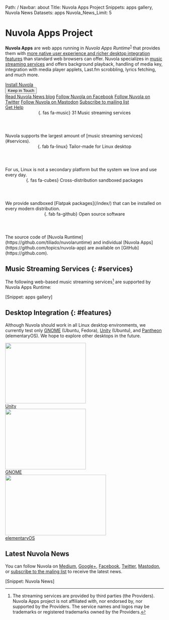 Path: /
Navbar: about
Title: Nuvola Apps Project
Snippets: apps gallery, Nuvola News
Datasets: apps
Nuvola_News_Limit: 5

<h1>Nuvola Apps Project</h1>
<div class="row align-items-center justify-content-left">
<div class="col-12 col-lg-8 col-xl-7">
<p class="lead my-1 px-1 text-justify">
<strong>Nuvola Apps</strong> are web apps running in
<em>Nuvola Apps Runtime</em><sup id="fnref:1"><a href="#fn:1">1</a></sup> that provides them
with <a href="#features">more native user experience and richer desktop integration features</a> than
standard web browsers can offer. Nuvola specializes in <a href="#services">music streaming services</a>
and offers background playback, handling of media key, integration with media player applets,
Last.fm scrobbling, lyrics fetching, and much more.
</p>
</div>
<div class="col-12 col-lg-4 col-xl-3 offset-xl-1">
<div class="row">
<div class="col-12 col-sm-4 col-lg-12 text-center">
<a href="/index/" class="btn btn-primary btn-lg btn-block m-1">Install Nuvola</a>
</div>
<div class="col-6 col-sm-4 col-lg-12 text-center">
<div class="dropdown">
  <button class="btn btn-lg btn-secondary btn-block dropdown-toggle m-1" type="button" id="follownuvola" data-toggle="dropdown" aria-haspopup="true" aria-expanded="false">Keep in Touch</button>
  <div class="dropdown-menu" aria-labelledby="follownuvola">
    <a class="dropdown-item" href="https://medium.com/nuvola-news" target="_blank">Read Nuvola News blog</a>
    <a class="dropdown-item" href="https://www.facebook.com/nuvolaplayer" target="_blank">Follow Nuvola on Facebook</a>
    <a class="dropdown-item" href="https://twitter.com/NuvolaPlayer" target="_blank">Follow Nuvola on Twitter</a>
    <a class="dropdown-item" href="https://mastodon.cloud/@nuvola" target="_blank">Follow Nuvola on Mastodon</a>
    <a class="dropdown-item" href="http://eepurl.com/dhxrQT" target="_blank">Subscribe to mailing list</a>
  </div>
</div>
</div>
<div class="col-6 col-sm-4 col-lg-12 text-center">
<a href="/help/" class="btn btn-secondary btn-block btn-lg m-1">Get Help</a>
</div>
</div>
</div>
</div>

<bootstrap>
  <accordion id="acordion" class="my-5">
    <entry show="false" class="border-primary">
       <header class="border-primary">{. fas fa-music} 31 Music streaming 
       services</header>
       <body>
         Nuvola supports the largest amount of [music streaming services](#services).
       </body>
    </entry>
    <entry class="border-primary">
       <header class="border-primary">{. fab fa-linux} Tailor-made for Linux desktop</header>
       <body>
         For us, Linux is not a secondary platform but the system we love and use every day.
        </body>
    </entry>
    <entry class="border-primary">
       <header class="border-primary">{. fas fa-cubes} Cross-distribution sandboxed packages</header>
       <body>
         We provide sandboxed [Flatpak packages](/index/) that can be installed on every modern distribution.
       </body>
    </entry>
    <entry class="border-primary">
       <header class="border-primary">{. fab fa-github} Open source software</header>
       <body>
         The source code of [Nuvola Runtime](https://github.com/tiliado/nuvolaruntime) and individual
         [Nuvola Apps](https://github.com/topics/nuvola-app) are available on
         [GitHub](https://github.com).
       </body>
    </entry>
  </accordion>
</bootstrap>

Music Streaming Services {: #services}
--------------------------------------

The following web-based music streaming services[^2] are supported by Nuvola Apps Runtime:

[Snippet: apps gallery]

Desktop Integration {: #features}
-------------------

Although Nuvola should work in all Linux desktop environments, we currently test only
[GNOME](/docs/4/desktops/gnome.html) (Ubuntu, Fedora),
[Unity](/docs/4/desktops/unity.html) (Ubuntu),
and [Pantheon](/docs/4/desktops/pantheon.html) (elementaryOS).
We hope to explore other desktops in the future.

<div class="row align-items-center justify-content-center text-center">
<div class="col-12 col-md-6 col-lg-4 my-2">
<a href="/docs/4/desktops/unity.html"><img height="192" width="256"
src="https://tiliado.github.io/nuvolaplayer/documentation/images/3.0/unity/unity_google_play_music_launcher_thumbs_up[256x192].png"/></a>
<br><a class="btn btn-secondary my-2" href="/docs/4/desktops/unity.html"
role="button">Unity</a>
</div>
<div class="col-12 col-md-6 col-lg-4 my-2">
<a href="/docs/4/desktops/gnome.html"><img height="192" width="256"
src="https://tiliado.github.io/nuvolaplayer/documentation/images/3.0/gnome/gnome_add_to_favorites[256x192].png"/></a>
<br><a class="btn btn-secondary my-2" href="/docs/4/desktops/gnome.html"
role="button">GNOME</a>
</div>
<div class="col-12 col-md-6 col-lg-4 my-2">
<a href="/docs/4/desktops/pantheon.html"><img height="192" width="320"
src="https://tiliado.github.io/nuvolaplayer/documentation/images/3.1/pantheon/pantheon_dock_thumbs_up_done_with_window[320x].png" /></a>
<br><a class="btn btn-secondary my-2" href="/docs/4/desktops/pantheon.html"
role="button">elementaryOS</a>
</div>
</div>

Latest Nuvola News
-------------------

You can follow Nuvola on
[Medium](https://medium.com/nuvola-news),
[Google+](https://plus.google.com/110794636546911932554),
[Facebook](https://www.facebook.com/nuvolaplayer),
[Twitter](https://twitter.com/NuvolaPlayer),
[Mastodon](https://mastodon.cloud/@nuvola),
or [subscribe to the maling list](http://eepurl.com/dhxrQT)
to receive the latest news.

[Snippet: Nuvola News]

[^1]:
    *Nuvola Apps Runtime* used to be called *Nuvola Player* in the past. While Nuvola still focuses
    on [music streaming services](#services), we also explore the possibility to integrate web apps
    of all kinds. [Google Calendar script](/app/google_calendar/) is our very first experiment in
    this area.
[^2]:
    The streaming services are provided by third parties (the Providers). Nuvola Apps project is not affiliated with,
    nor endorsed by, nor supported by the Providers. The service names and logos may be trademarks or registered
    trademarks owned by the Providers.
